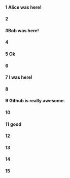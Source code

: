 #### 1 Alice was here!
#### 2
#### 3Bob was here!
#### 4
#### 5 Ok
#### 6
#### 7 I was here!
#### 8
#### 9 Github is really awesome.
#### 10
#### 11 good
#### 12
#### 13
#### 14
#### 15